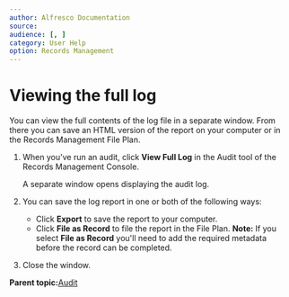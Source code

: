 ```yaml
---
author: Alfresco Documentation
source: 
audience: [, ]
category: User Help
option: Records Management
---
```


# Viewing the full log

You can view the full contents of the log file in a separate window. From there you can save an HTML version of the report on your computer or in the Records Management File Plan.

1.  When you've run an audit, click **View Full Log** in the Audit tool of the Records Management Console.

    A separate window opens displaying the audit log.

2.  You can save the log report in one or both of the following ways:

    -   Click **Export** to save the report to your computer.
    -   Click **File as Record** to file the report in the File Plan.
    **Note:** If you select **File as Record** you'll need to add the required metadata before the record can be completed.

3.  Close the window.


**Parent topic:**[Audit](../concepts/rm-audit-intro.md)

